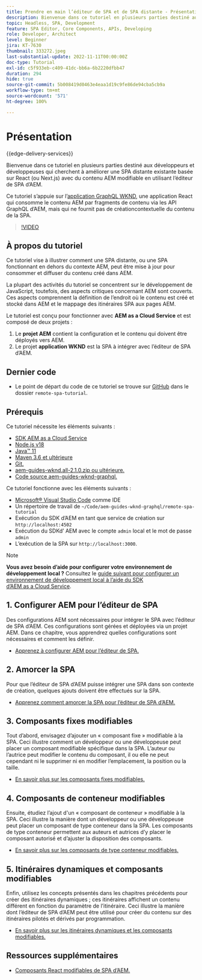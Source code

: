 ```yaml
---
title: Prendre en main l’éditeur de SPA et de SPA distante - Présentation
description: Bienvenue dans ce tutoriel en plusieurs parties destiné aux développeurs et développeuses qui cherchent à améliorer une SPA distante existante avec du contenu AEM modifiable en utilisant l’éditeur de SPA d’AEM.
topic: Headless, SPA, Development
feature: SPA Editor, Core Components, APIs, Developing
role: Developer, Architect
level: Beginner
jira: KT-7630
thumbnail: 333272.jpeg
last-substantial-update: 2022-11-11T00:00:00Z
doc-type: Tutorial
exl-id: c5f933eb-c409-41dc-bb6a-6b2220dfbb47
duration: 294
hide: true
source-git-commit: 5b008419d0463e4eaa1d19c9fe86de94cba5cb9a
workflow-type: tm+mt
source-wordcount: '571'
ht-degree: 100%

---
```


# Présentation

{{edge-delivery-services}}

Bienvenue dans ce tutoriel en plusieurs parties destiné aux développeurs et développeuses qui cherchent à améliorer une SPA distante existante basée sur React (ou Next.js) avec du contenu AEM modifiable en utilisant l’éditeur de SPA d’AEM.

Ce tutoriel s’appuie sur l’[application GraphQL WKND](https://experienceleague.adobe.com/docs/experience-manager-learn/getting-started-with-aem-headless/graphql/overview.html?lang=fr), une application React qui consomme le contenu AEM par fragments de contenu via les API GraphQL d’AEM, mais qui ne fournit pas de créationcontextuelle du contenu de la SPA.

>[!VIDEO](https://video.tv.adobe.com/v/3444849?quality=12&learn=on&captions=fre_fr)

## À propos du tutoriel

Ce tutoriel vise à illustrer comment une SPA distante, ou une SPA fonctionnant en dehors du contexte AEM, peut être mise à jour pour consommer et diffuser du contenu créé dans AEM.

La plupart des activités du tutoriel se concentrent sur le développement de JavaScript, toutefois, des aspects critiques concernant AEM sont couverts. Ces aspects comprennent la définition de l’endroit où le contenu est créé et stocké dans AEM et le mappage des itinéraires SPA aux pages AEM.

Le tutoriel est conçu pour fonctionner avec **AEM as a Cloud Service** et est composé de deux projets :

1. Le __projet AEM__ contient la configuration et le contenu qui doivent être déployés vers AEM.
1. Le projet __application WKND__ est la SPA à intégrer avec l’éditeur de SPA d’AEM.

## Dernier code

+ Le point de départ du code de ce tutoriel se trouve sur [GitHub](https://github.com/adobe/aem-guides-wknd-graphql/tree/main/remote-spa-tutorial) dans le dossier `remote-spa-tutorial`.

## Prérequis

Ce tutoriel nécessite les éléments suivants :

+ [SDK AEM as a Cloud Service](https://experienceleague.adobe.com/docs/experience-manager-learn/cloud-service/local-development-environment-set-up/aem-runtime.html?lang=fr)
+ [Node.js v18](https://nodejs.org/fr/)
+ [Java™ 11](https://downloads.experiencecloud.adobe.com/content/software-distribution/en/general.html)
+ [Maven 3.6 et ultérieure](https://maven.apache.org/)
+ [Git.](https://git-scm.com/downloads)
+ [aem-guides-wknd.all-2.1.0.zip ou ultérieure.](https://github.com/adobe/aem-guides-wknd/releases)
+ [Code source aem-guides-wknd-graphql.](https://github.com/adobe/aem-guides-wknd-graphql/tree/main)

Ce tutoriel fonctionne avec les éléments suivants :

+ [Microsoft® Visual Studio Code](https://visualstudio.microsoft.com/) comme IDE
+ Un répertoire de travail de `~/Code/aem-guides-wknd-graphql/remote-spa-tutorial`
+ Exécution du SDK d’AEM en tant que service de création sur `http://localhost:4502`
+ Exécution du SDKd’ AEM avec le compte `admin` local et le mot de passe `admin`
+ L’exécution de la SPA sur `http://localhost:3000`.

>[!NOTE]
>
> **Vous avez besoin d’aide pour configurer votre environnement de développement local ?** Consultez le [guide suivant pour configurer un environnement de développement local à l’aide du SDK d’AEM as a Cloud Service](https://experienceleague.adobe.com/docs/experience-manager-learn/cloud-service/local-development-environment-set-up/overview.html?lang=fr).

## 1. Configurer AEM pour l’éditeur de SPA

Des configurations AEM sont nécessaires pour intégrer le SPA avec l’éditeur de SPA d’AEM. Ces configurations sont gérées et déployées via un projet AEM. Dans ce chapitre, vous apprendrez quelles configurations sont nécessaires et comment les définir.

+ [Apprenez à configurer AEM pour l’éditeur de SPA.](./aem-configure.md)

## 2. Amorcer la SPA

Pour que l’éditeur de SPA d’AEM puisse intégrer une SPA dans son contexte de création, quelques ajouts doivent être effectués sur la SPA.

+ [Apprenez comment amorcer la SPA pour l’éditeur de SPA d’AEM.](./spa-bootstrap.md)

## 3. Composants fixes modifiables

Tout d’abord, envisagez d’ajouter un « composant fixe » modifiable à la SPA. Ceci illustre comment un développeur ou une développeuse peut placer un composant modifiable spécifique dans la SPA. L’auteur ou l’autrice peut modifier le contenu du composant, il ou elle ne peut cependant ni le supprimer ni en modifier l’emplacement, la position ou la taille.

+ [En savoir plus sur les composants fixes modifiables.](./spa-fixed-component.md)

## 4. Composants de conteneur modifiables

Ensuite, étudiez l’ajout d&#39;un « composant de conteneur » modifiable à la SPA. Ceci illustre la manière dont un développeur ou une développeuse peut placer un composant de type conteneur dans la SPA. Les composants de type conteneur permettent aux auteurs et autrices d’y placer le composant autorisé et d’ajuster la disposition des composants.

+ [En savoir plus sur les composants de type conteneur modifiables.](./spa-container-component.md)

## 5. Itinéraires dynamiques et composants modifiables

Enfin, utilisez les concepts présentés dans les chapitres précédents pour créer des itinéraires dynamiques ; ces itinéraires affichent un contenu différent en fonction du paramètre de l’itinéraire. Ceci illustre la manière dont l’éditeur de SPA d’AEM peut être utilisé pour créer du contenu sur des itinéraires pilotés et dérivés par programmation.

+ [En savoir plus sur les itinéraires dynamiques et les composants modifiables.](./spa-dynamic-routes.md)

## Ressources supplémentaires

+ [Composants React modifiables de SPA d’AEM.](https://www.npmjs.com/package/@adobe/aem-react-editable-components)
